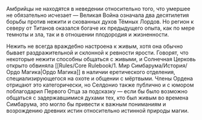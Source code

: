 Амбрийцы не находятся в неведении относительно того, что умершее не обязательно исчезает — Великая Война означала два десятилетия борьбы против нежити и скованных духов Тёмных Лордов. Но регион к северу от Титанов оказался богаче их предыдущего опыта, как по мере темноты и зла, так и в отношении плодородия и жизненности.

Нежить не всегда враждебно настроена к живым, хотя она обычно бывает раздражительной и склонной к ревности ярости. Говорят, что некоторые нежити способны общаться с живыми, и Солнечная Церковь открыто обвиняла [[Rules/Core Rulebook/1. Мир Симбарума/История/Ордо Магика|Ордо Магика]] в наличии еретического отделения, специализирующегося на охоте и общении с мёртвыми. Члены Ордена отрицают это категорически, но Селдонио также публично и с юмором поблагодарил Первого Отца за подсказку — если бы было возможно общаться с задержавшимися духами тех, кто был живым во времена Симбарума, это могло бы привести к важным пониманиям и возрождению древних истин относительно истинной природы магии.